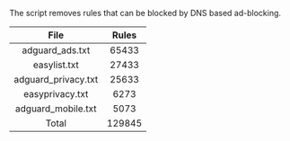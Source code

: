 The script removes rules that can be blocked by DNS based ad-blocking.


| File | Rules |
|:----:|:-----:|
| adguard_ads.txt | 65433 |
| easylist.txt | 27433 |
| adguard_privacy.txt | 25633 |
| easyprivacy.txt | 6273 |
| adguard_mobile.txt | 5073 |
| Total | 129845 |